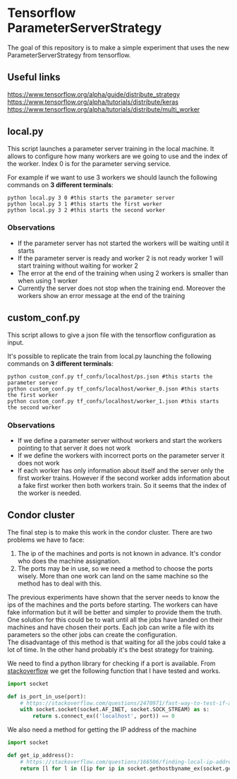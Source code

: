 # Tensorflow ParameterServerStrategy

The goal of this repository is to make a simple experiment that uses the new ParameterServerStrategy
from tensorflow.

## Useful links

https://www.tensorflow.org/alpha/guide/distribute_strategy  
https://www.tensorflow.org/alpha/tutorials/distribute/keras  
https://www.tensorflow.org/alpha/tutorials/distribute/multi_worker  

## local.py

This script launches a parameter server training in the local machine. It allows to
configure how many workers are we going to use and the index of the worker. Index 0 is for the parameter serving service.

For example if we want to use 3 workers we should launch the following commands on **3 different terminals**:

    python local.py 3 0 #this starts the parameter server
    python local.py 3 1 #this starts the first worker
    python local.py 3 2 #this starts the second worker

### Observations

* If the parameter server has not started the workers will be waiting until it starts
* If the parameter server is ready and worker 2 is not ready worker 1 will start training without waiting for worker 2
* The error at the end of the training when using 2 workers is smaller than when using 1 worker
* Currently the server does not stop when the training end. Moreover the workers show an error message at the end of the training

## custom_conf.py

This script allows to give a json file with the tensorflow configuration as input. 

It's possible to replicate the train from local.py launching the following commands on **3 different terminals**:

    python custom_conf.py tf_confs/localhost/ps.json #this starts the parameter server
    python custom_conf.py tf_confs/localhost/worker_0.json #this starts the first worker
    python custom_conf.py tf_confs/localhost/worker_1.json #this starts the second worker

### Observations

* If we define a parameter server without workers and start the workers pointing to that server it does not work
* If we define the workers with incorrect ports on the parameter server it does not work
* If each worker has only information about itself and the server only the first worker trains. However if the second worker adds information about a fake first worker then both workers train. So it seems that the index of the worker is needed.

## Condor cluster

The final step is to make this work in the condor cluster. There are two problems we have to face:

1. The ip of the machines and ports is not known in advance. It's condor who does the machine assignation.
2. The ports may be in use, so we need a method to choose the ports wisely. More than one work can land on the same machine so the method has to deal with this.

The previous experiments have shown that the server needs to know the ips of the machines and the ports before starting. The workers can have fake information but it will be better and simpler to provide them the truth. One solution for this could be to wait until all the jobs have landed on their machines and have chosen their ports. Each job can write a file with its parameters so the other jobs can create the configuration.  
The disadvantage of this method is that waiting for all the jobs could take a lot of time. In the other hand probably it's the best strategy for training.

We need to find a python library for checking if a port is available. From [stackoverflow](https://stackoverflow.com/questions/2470971/fast-way-to-test-if-a-port-is-in-use-using-python) we get the following function that I have tested and works.

```python
import socket

def is_port_in_use(port):
    # https://stackoverflow.com/questions/2470971/fast-way-to-test-if-a-port-is-in-use-using-python
    with socket.socket(socket.AF_INET, socket.SOCK_STREAM) as s:
        return s.connect_ex(('localhost', port)) == 0
```

We also need a method for getting the IP address of the machine

```python
import socket

def get_ip_address():
    # https://stackoverflow.com/questions/166506/finding-local-ip-addresses-using-pythons-stdlib
    return [l for l in ([ip for ip in socket.gethostbyname_ex(socket.gethostname())[2] if not ip.startswith("127.")][:1], [[(s.connect(('8.8.8.8', 53)), s.getsockname()[0], s.close()) for s in [socket.socket(socket.AF_INET, socket.SOCK_DGRAM)]][0][1]]) if l][0][0]

```